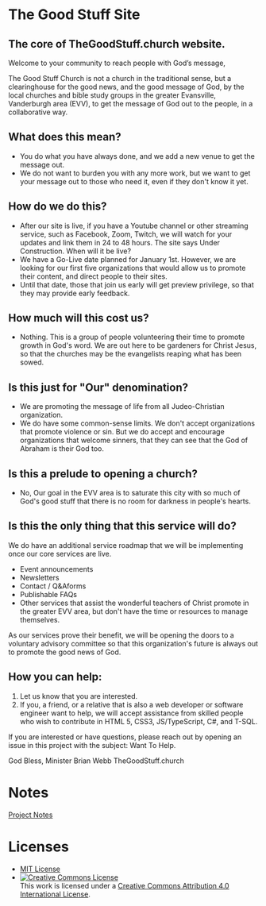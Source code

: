 # The Good Stuff Site

## The core of TheGoodStuff.church website.

Welcome to your community to reach people with God’s message,

The Good Stuff Church is not a church in the traditional sense, but a clearinghouse for the
good news, and the good message of God, by the local churches and bible study groups in
the greater Evansville, Vanderburgh area (EVV), to get the message of God out to the
people, in a collaborative way.

## What does this mean?
* You do what you have always done, and we add a new venue to get the message out.
* We do not want to burden you with any more work, but we want to get your message out
to those who need it, even if they don't know it yet.

## How do we do this?
* After our site is live, if you have a Youtube channel or other streaming service, such as
Facebook, Zoom, Twitch, we will watch for your updates and link them in 24 to 48 hours.
The site says Under Construction. When will it be live?
* We have a Go-Live date planned for January 1st. However, we are looking for our first
five organizations that would allow us to promote their content, and direct people to their
sites.
* Until that date, those that join us early will get preview privilege, so that they may provide
early feedback.

## How much will this cost us?
* Nothing. This is a group of people volunteering their time to promote growth in God's
word. We are out here to be gardeners for Christ Jesus, so that the churches may be the
evangelists reaping what has been sowed.

## Is this just for "Our" denomination?
* We are promoting the message of life from all Judeo-Christian organization.
* We do have some common-sense limits. We don't accept organizations that promote
violence or sin. But we do accept and encourage organizations that welcome sinners,
that they can see that the God of Abraham is their God too.

## Is this a prelude to opening a church?
* No, Our goal in the EVV area is to saturate this city with so much of God's good stuff that
there is no room for darkness in people's hearts.

## Is this the only thing that this service will do?

We do have an additional service roadmap that we will be implementing once our core
services are live.
* Event announcements
* Newsletters
* Contact / Q&Aforms
* Publishable FAQs
* Other services that assist the wonderful teachers of Christ promote in the greater EVV
area, but don't have the time or resources to manage themselves.

As our services prove their benefit, we will be opening the doors to a voluntary advisory
committee so that this organization's future is always out to promote the good news of God.

## How you can help:
1. Let us know that you are interested.
2. If you, a friend, or a relative that is also a web developer or software engineer want to
help, we will accept assistance from skilled people who wish to contribute in HTML 5,
CSS3, JS/TypeScript, C#, and T-SQL.

If you are interested or have questions, please reach out by opening an issue in this project with the subject: Want To Help.

God Bless,
Minister Brian Webb
TheGoodStuff.church

# Notes
[Project Notes](Notes/home.md)

# Licenses
* [MIT License](https://github.com/TheGoodStuff-Church/TheGoodStuff-Site/blob/main/LICENSE) 
* <a rel="license" href="http://creativecommons.org/licenses/by/4.0/"><img alt="Creative Commons License" style="border-width:0" src="https://i.creativecommons.org/l/by/4.0/80x15.png" /></a><br />This work is licensed under a <a rel="license" href="http://creativecommons.org/licenses/by/4.0/">Creative Commons Attribution 4.0 International License</a>.
